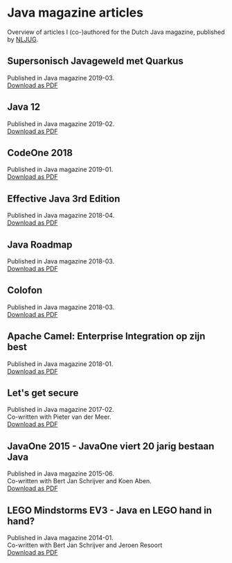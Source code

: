 # Java magazine articles
Overview of articles I (co-)authored for the Dutch Java magazine, published by [NLJUG](http://www.nljug.org).


## Supersonisch Javageweld met Quarkus
Published in Java magazine 2019-03.  
[Download as PDF](https://github.com/IvoNet/javamagazine/raw/master/pdf/Java%20Magazine%202019-03%20-%20Supersonisch-Javageweld-met-Quarkus.pdf)

## Java 12
Published in Java magazine 2019-02.  
[Download as PDF](https://github.com/IvoNet/javamagazine/raw/master/pdf/Java%20Magazine%202019-02%20-%20Java%2012.pdf)

## CodeOne 2018
Published in Java magazine 2019-01.  
[Download as PDF](https://github.com/IvoNet/javamagazine/raw/master/pdf/Java%20Magazine%202019-01%20-%20CodeOne%202018.pdf)

## Effective Java 3rd Edition
Published in Java magazine 2018-04.  
[Download as PDF](https://github.com/IvoNet/javamagazine/raw/master/pdf/Java%20magazine%202018-04%20-%20Effective%20Java%203rd%20Edition.pdf)

## Java Roadmap
Published in Java magazine 2018-03.  
[Download as PDF](https://github.com/IvoNet/javamagazine/raw/master/pdf/Java%20magazine%202018-03%20-%20Java%20Roadmap.pdf)

## Colofon 
Published in Java magazine 2018-03.  
[Download as PDF](https://github.com/IvoNet/javamagazine/raw/master/pdf/Java%20magazine%202018-03%20-%20Colofon.pdf)

## Apache Camel: Enterprise Integration op zijn best
Published in Java magazine 2018-01.  
[Download as PDF](https://github.com/IvoNet/javamagazine/raw/master/pdf/Java%20magazine%202018-01%20-%20Apache%20Camel.pdf)

## Let's get secure
Published in Java magazine 2017-02.  
Co-written with Pieter van der Meer.  
[Download as PDF](https://github.com/IvoNet/javamagazine/raw/master/pdf/Java%20magazine%202016-02%20-%20Lets%20get%20secure.pdf)

## JavaOne 2015 - JavaOne viert 20 jarig bestaan Java
Published in Java magazine 2015-06.  
Co-written with Bert Jan Schrijver and Koen Aben.  
[Download as PDF](https://github.com/IvoNet/javamagazine/raw/master/pdf/Java%20magazine%202015-06%20-%20JavaOne%20viert%2020%20jarig%20bestaan%20Java.pdf)

## LEGO Mindstorms EV3 - Java en LEGO hand in hand?
Published in Java magazine 2014-01.    
Co-written with Bert Jan Schrijver and Jeroen Resoort  
[Download as PDF](https://github.com/IvoNet/javamagazine/raw/master/pdf/Java%20magazine%202014-01%20-%20LEGO%20Mindstorms%20EV3.pdf)

